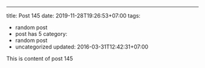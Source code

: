 ---
title: Post 145
date: 2019-11-28T19:26:53+07:00
tags:
  - random post
  - post has 5
category:
  - random post
  - uncategorized
updated: 2016-03-31T12:42:31+07:00

This is content of post 145